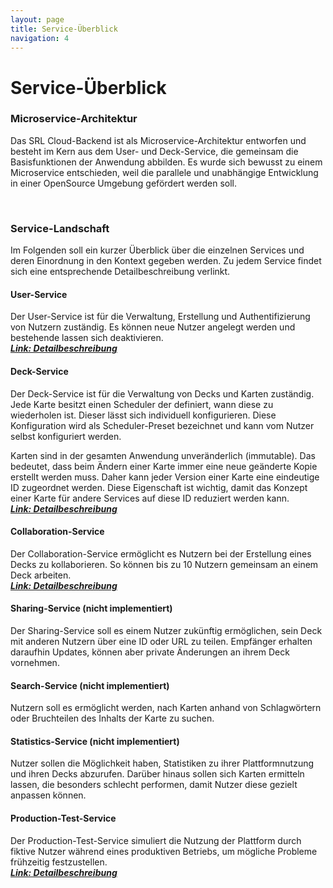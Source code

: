 ```yaml
---
layout: page
title: Service-Überblick
navigation: 4
---
```


# Service-Überblick

### Microservice-Architektur

Das SRL Cloud-Backend ist als Microservice-Architektur entworfen und besteht im Kern aus dem User- und Deck-Service, die gemeinsam die Basisfunktionen der Anwendung abbilden. Es wurde sich bewusst zu einem Microservice entschieden, weil die parallele und unabhängige Entwicklung in einer OpenSource Umgebung gefördert werden soll.

<br/>

### Service-Landschaft

Im Folgenden soll ein kurzer Überblick über die einzelnen Services und deren Einordnung in den Kontext gegeben werden. Zu jedem Service findet sich eine entsprechende Detailbeschreibung verlinkt.

#### User-Service

Der User-Service ist für die Verwaltung, Erstellung und Authentifizierung von Nutzern zuständig. Es können neue Nutzer angelegt werden und bestehende lassen sich deaktivieren.  
[***Link: Detailbeschreibung***](/srscs-doc/user-service.html)

#### Deck-Service

Der Deck-Service ist für die Verwaltung von Decks und Karten zuständig. Jede Karte besitzt einen Scheduler der definiert, wann diese zu wiederholen ist. Dieser lässt sich individuell konfigurieren. Diese Konfiguration wird als Scheduler-Preset bezeichnet und kann vom Nutzer selbst konfiguriert werden.

Karten sind in der gesamten Anwendung unveränderlich (immutable). Das bedeutet, dass beim Ändern einer Karte immer eine neue geänderte Kopie erstellt werden muss. Daher kann jeder Version einer Karte eine eindeutige ID zugeordnet werden. Diese Eigenschaft ist wichtig, damit das Konzept einer Karte für andere Services auf diese ID reduziert werden kann.  
[***Link: Detailbeschreibung***](/srscs-doc/deck-service.html)

#### Collaboration-Service

Der Collaboration-Service ermöglicht es Nutzern bei der Erstellung eines Decks zu kollaborieren. So können bis zu 10 Nutzern gemeinsam an einem Deck arbeiten.  
[***Link: Detailbeschreibung***](/srscs-doc/collaboration-service.html)

#### Sharing-Service (nicht implementiert)

Der Sharing-Service soll es einem Nutzer zukünftig ermöglichen, sein Deck mit anderen Nutzern über eine ID oder URL zu teilen. Empfänger erhalten daraufhin Updates, können aber private Änderungen an ihrem Deck vornehmen.

#### Search-Service (nicht implementiert)

Nutzern soll es ermöglicht werden, nach Karten anhand von Schlagwörtern oder Bruchteilen des Inhalts der Karte zu suchen.

#### Statistics-Service (nicht implementiert)

Nutzer sollen die Möglichkeit haben, Statistiken zu ihrer Plattformnutzung und ihren Decks abzurufen. Darüber hinaus sollen sich Karten ermitteln lassen, die besonders schlecht performen, damit Nutzer diese gezielt anpassen können.

#### Production-Test-Service

Der Production-Test-Service simuliert die Nutzung der Plattform durch fiktive Nutzer während eines produktiven Betriebs, um mögliche Probleme frühzeitig festzustellen.  
[***Link: Detailbeschreibung***](/srscs-doc/prod-test-service.html)